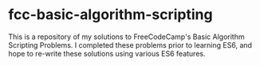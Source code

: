 # fcc-basic-algorithm-scripting

This is a repository of my solutions to FreeCodeCamp's Basic Algorithm Scripting Problems. I completed these problems prior to learning ES6, and hope to re-write these solutions using various ES6 features.

